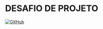 # DESAFIO DE PROJETO

[![GitHub](https://img.shields.io/github/license/Paucinha/desafios-bootcamp-capgemini-dio)](https://github.com/Paucinha/desafios-bootcamp-capgemini-dio/blob/master/LICENSE)










